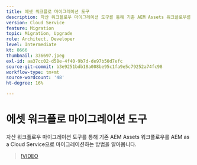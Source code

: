 ```yaml
---
title: 에셋 워크플로 마이그레이션 도구
description: 자산 워크플로우 마이그레이션 도구를 통해 기존 AEM Assets 워크플로우를 AEM as a Cloud Service으로 마이그레이션하는 방법을 알아봅니다.
version: Cloud Service
feature: Migration
topic: Migration, Upgrade
role: Architect, Developer
level: Intermediate
kt: 8666
thumbnail: 336697.jpeg
exl-id: aa37cc02-d58e-4f40-9b7d-de97b50d7efc
source-git-commit: b3e9251bdb18a008be95c1fa9e5c79252a74fc98
workflow-type: tm+mt
source-wordcount: '48'
ht-degree: 16%

---
```


# 에셋 워크플로 마이그레이션 도구

자산 워크플로우 마이그레이션 도구를 통해 기존 AEM Assets 워크플로우를 AEM as a Cloud Service으로 마이그레이션하는 방법을 알아봅니다.

>[!VIDEO](https://video.tv.adobe.com/v/336697?quality=12&learn=on)
